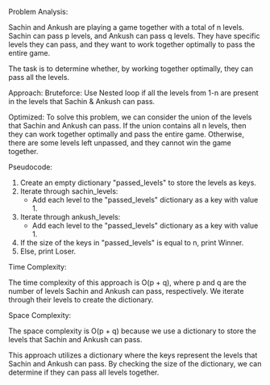 Problem Analysis:

Sachin and Ankush are playing a game together with a total of n levels. Sachin can pass p levels, and Ankush can pass q levels. They have specific levels they can pass, and they want to work together optimally to pass the entire game.

The task is to determine whether, by working together optimally, they can pass all the levels.

Approach:
Bruteforce: Use Nested loop if all the levels from 1-n are present in the levels that Sachin & Ankush can pass.

Optimized: To solve this problem, we can consider the union of the levels that Sachin and Ankush can pass. If the union contains all n levels, then they can work together optimally and pass the entire game. Otherwise, there are some levels left unpassed, and they cannot win the game together.

Pseudocode:

1. Create an empty dictionary "passed_levels" to store the levels as keys.
2. Iterate through sachin_levels:
    - Add each level to the "passed_levels" dictionary as a key with value 1.
3. Iterate through ankush_levels:
    - Add each level to the "passed_levels" dictionary as a key with value 1.
4. If the size of the keys in "passed_levels" is equal to n, print Winner.
5. Else, print Loser.

Time Complexity:

The time complexity of this approach is O(p + q), where p and q are the number of levels Sachin and Ankush can pass, respectively. We iterate through their levels to create the dictionary.

Space Complexity:

The space complexity is O(p + q) because we use a dictionary to store the levels that Sachin and Ankush can pass.

This approach utilizes a dictionary where the keys represent the levels that Sachin and Ankush can pass. By checking the size of the dictionary, we can determine if they can pass all levels together.
